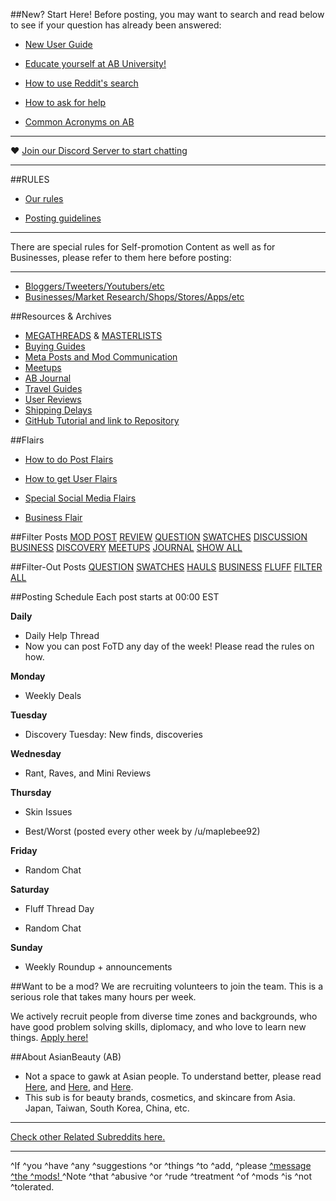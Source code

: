 ##New? Start Here!
Before posting, you may want to search and read below to see if your question has already been answered:

* [New User Guide](http://bit.ly/2p8S0Rf)

* [Educate yourself at AB University!](http://bit.ly/2pn1Qxa)

* [How to use Reddit's search](http://bit.ly/2pfeA8U)

* [How to ask for help](http://bit.ly/2pi54nx)

* [Common Acronyms on AB](http://bit.ly/2qhT86M)

***
♥ [Join our Discord Server to start chatting](https://discord.gg/ab)
***

##RULES
* [Our rules](http://bit.ly/2pcOBm1)

* [Posting guidelines](http://bit.ly/21NyEwZ)

***
There are special rules for Self-promotion Content as well as for Businesses, please refer to them here before posting:
***

* [Bloggers/Tweeters/Youtubers/etc](http://bit.ly/2oBA0Ak)
* [Businesses/Market Research/Shops/Stores/Apps/etc](http://bit.ly/25nRIGi)

##Resources & Archives
* [MEGATHREADS](http://bit.ly/2qg8ODh) & [MASTERLISTS](http://bit.ly/2qcadeX)
* [Buying Guides](https://www.reddit.com/r/AsianBeauty/wiki/buyingguides)
* [Meta Posts and Mod Communication](http://bit.ly/2qtgKTg)
* [Meetups](http://bit.ly/2pZx6FT)
* [AB Journal](http://bit.ly/2qAcK30)
* [Travel Guides](http://bit.ly/2qQ6hjy)
* [User Reviews](http://bit.ly/2pIM9CH)
* [Shipping Delays](http://bit.ly/2rwZD2t)
* [GitHub Tutorial and link to Repository](http://bit.ly/2tlRMGm)


##Flairs
* [How to do Post Flairs](http://bit.ly/2pnyRYD)

* [How to get User Flairs](http://bit.ly/2pYGaaS)

* [Special Social Media Flairs](http://bit.ly/1MK31gL)

* [Business Flair](http://bit.ly/25nRIGi)




##Filter Posts
[MOD POST](https://www.reddit.com/r/AsianBeauty/search?q=+flair:mod-post&restrict_sr=on&sort=new&t=all&feature=legacy_search)
[REVIEW](https://www.reddit.com/r/AsianBeauty/search?q=+flair:review&restrict_sr=on&sort=new&t=all&feature=legacy_search)
[QUESTION](https://www.reddit.com/r/AsianBeauty/search?q=+flair:question&restrict_sr=on&sort=new&t=all&feature=legacy_search)
[SWATCHES](https://www.reddit.com/r/AsianBeauty/search?q=+flair:swatches&restrict_sr=on&sort=new&t=all&feature=legacy_search)
[DISCUSSION](https://www.reddit.com/r/AsianBeauty/search?q=+flair:discussion&restrict_sr=on&sort=new&t=all&feature=legacy_search)
[BUSINESS](https://www.reddit.com/r/AsianBeauty/search?q=+flair:business&restrict_sr=on&sort=new&t=all&feature=legacy_search)
[DISCOVERY](https://www.reddit.com/r/AsianBeauty/search?q=+flair:discovery&restrict_sr=on&sort=new&t=all&feature=legacy_search)
[MEETUPS](https://www.reddit.com/r/AsianBeauty/search?q=+meetups:meetups&restrict_sr=on&sort=new&t=all&feature=legacy_search)
[JOURNAL](https://www.reddit.com/r/AsianBeauty/search?q=+flair:journal&restrict_sr=on&sort=new&t=all&feature=legacy_search)
[SHOW ALL](http://goo.gl/9jxY49)

##Filter-Out Posts
[QUESTION](http://qu.reddit.com/r/AsianBeauty/#qu)
[SWATCHES](http://sw.reddit.com/r/AsianBeauty/#sw)
[HAULS](http://ha.reddit.com/r/AsianBeauty/#ha)
[BUSINESS](http://rq.reddit.com/r/AsianBeauty/#bs)
[FLUFF](http://fl.reddit.com/r/AsianBeauty/#fl)
[FILTER ALL](http://al.reddit.com/r/AsianBeauty/#al)


##Posting Schedule
Each post starts at 00:00 EST

**Daily**

* Daily Help Thread
* Now you can post FoTD any day of the week! Please read the rules on how.

**Monday**

* Weekly Deals

**Tuesday**

* Discovery Tuesday: New finds, discoveries

**Wednesday**

* Rant, Raves, and Mini Reviews

**Thursday**

* Skin Issues

* Best/Worst (posted every other week by /u/maplebee92)

**Friday**

* Random Chat

**Saturday**

* Fluff Thread Day

* Random Chat

**Sunday**

* Weekly Roundup + announcements

##Want to be a mod?
We are recruiting volunteers to join the team. This is a serious role that takes many hours per week.

We actively recruit people from diverse time zones and backgrounds, who have good problem solving skills, diplomacy, and who love to learn new things.
[Apply here!](http://goo.gl/forms/drnc2Av9fk)

##About AsianBeauty (AB)
* Not a space to gawk at Asian people. To understand better, please read [Here](http://bit.ly/1L1Tcq3), and [Here](http://bit.ly/1L1TWLM), and [Here](http://redd.it/3krpj1).
* This sub is for beauty brands, cosmetics, and skincare from Asia. Japan, Taiwan, South Korea, China, etc.

***
[Check other Related Subreddits here.](http://bit.ly/2pxG5fP)

***
^If ^you ^have ^any ^suggestions ^or ^things ^to ^add, ^please [^message ^the ^mods! ](http://bit.ly/1Ih1E67) ^Note ^that ^abusive ^or ^rude ^treatment ^of ^mods ^is ^not ^tolerated.
